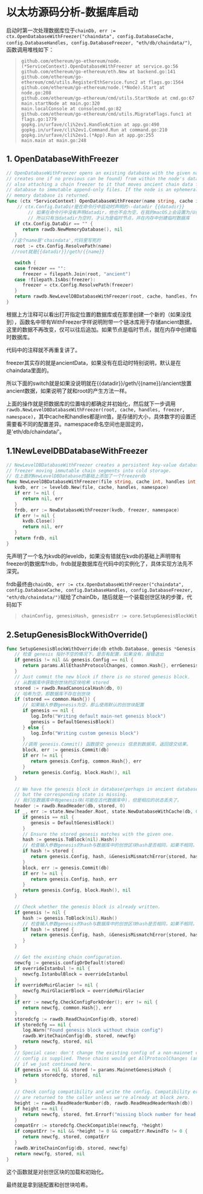 # 以太坊源码分析-数据库启动

启动时第一次处理数据库位于`chainDb, err := ctx.OpenDatabaseWithFreezer("chaindata", config.DatabaseCache, config.DatabaseHandles, config.DatabaseFreezer, "eth/db/chaindata/")`,函数调用堆栈如下：

> ```shell
> github.com/ethereum/go-ethereum/node.(*ServiceContext).OpenDatabaseWithFreezer at service.go:56
> github.com/ethereum/go-ethereum/eth.New at backend.go:141
> github.com/ethereum/go-ethereum/cmd/utils.RegisterEthService.func2 at flags.go:1564
> github.com/ethereum/go-ethereum/node.(*Node).Start at node.go:208
> github.com/ethereum/go-ethereum/cmd/utils.StartNode at cmd.go:67
> main.startNode at main.go:320
> main.localConsole at consolecmd.go:82
> github.com/ethereum/go-ethereum/cmd/utils.MigrateFlags.func1 at flags.go:1779
> gopkg.in/urfave/cli%2ev1.HandleAction at app.go:490
> gopkg.in/urfave/cli%2ev1.Command.Run at command.go:210
> gopkg.in/urfave/cli%2ev1.(*App).Run at app.go:255
> main.main at main.go:248
> ```

## 1. OpenDatabaseWithFreezer

```go
// OpenDatabaseWithFreezer opens an existing database with the given name (or
// creates one if no previous can be found) from within the node's data directory,
// also attaching a chain freezer to it that moves ancient chain data from the
// database to immutable append-only files. If the node is an ephemeral one, a
// memory database is returned.
func (ctx *ServiceContext) OpenDatabaseWithFreezer(name string, cache int, handles int, freezer string, namespace string) (ethdb.Database, error) {
  	// ctx.Config.DataDir是在命令行中启动时声明的--datadir {{datadir}}
 		// 如果在命令行中没有声明datadir，他也不会为空，在我的macOS上会设置为/Users/fuming/Library/Ethereum
		// 所以只有当datadir为空时，才认为是临时节点，并在内存中创建临时数据库
   if ctx.Config.DataDir == "" {
      return rawdb.NewMemoryDatabase(), nil
   }
  //这个name是'chaindata',代码里写死的
   root := ctx.Config.ResolvePath(name)
  //root就是{{datadir}}/geth/{{name}}

   switch {
   case freezer == "":
      freezer = filepath.Join(root, "ancient")
   case !filepath.IsAbs(freezer):
      freezer = ctx.Config.ResolvePath(freezer)
   }
   return rawdb.NewLevelDBDatabaseWithFreezer(root, cache, handles, freezer, namespace)
}
```

根据上方注释可以看出打开指定位置的数据库或在那里创建一个新的（如果没找到），函数名中带有WithFreezer字样说明附带一个链冰库用于存储ancient数据，这里的数据不再改变，仅可以往后追加。如果节点是临时节点，就在内存中创建临时数据库。

代码中的注释就不再重复讲了。

freezer其实存的就是ancientData，如果没有在启动时特别说明，默认是在chaindata里面的。

所以下面的switch就是如果没说明就在{{datadir}}/geth/{{name}}/ancient放置ancient数据，如果说明了就和root的产生方法一样。

上面的操作就是把数据库的位置啥的都确定并初始化，然后就下一步调用`rawdb.NewLevelDBDatabaseWithFreezer(root, cache, handles, freezer, namespace)`，其中cache和handles都是int值，是存储的大小，具体数字的设置还需要看不同的配置差异。namespace命名空间也是固定的，是'eth/db/chaindata/'。

## 1.1NewLevelDBDatabaseWithFreezer

```go
// NewLevelDBDatabaseWithFreezer creates a persistent key-value database with a
// freezer moving immutable chain segments into cold storage.
// 在上面的NewLevelDBDatabase的基础上添加了一个freezerdb
func NewLevelDBDatabaseWithFreezer(file string, cache int, handles int, freezer string, namespace string) (ethdb.Database, error) {
   kvdb, err := leveldb.New(file, cache, handles, namespace)
   if err != nil {
      return nil, err
   }
   frdb, err := NewDatabaseWithFreezer(kvdb, freezer, namespace)
   if err != nil {
      kvdb.Close()
      return nil, err
   }
   return frdb, nil
}
```

先声明了一个名为kvdb的leveldb，如果没有错就在kvdb的基础上声明带有freezer的数据库frdb，frdb就是数据库在代码中的实例化了，具体实现方法先不深究。

frdb最终由`chainDb, err := ctx.OpenDatabaseWithFreezer("chaindata", config.DatabaseCache, config.DatabaseHandles, config.DatabaseFreezer, "eth/db/chaindata/")`赋给了chainDb，随后就是一个装载创世区块的步骤，代码如下

> ```go
> chainConfig, genesisHash, genesisErr := core.SetupGenesisBlockWithOverride(chainDb, config.Genesis, config.OverrideIstanbul, config.OverrideMuirGlacier)
> ```

## 2.SetupGenesisBlockWithOverride()

```go
func SetupGenesisBlockWithOverride(db ethdb.Database, genesis *Genesis, overrideIstanbul, overrideMuirGlacier *big.Int) (*params.ChainConfig, common.Hash, error) {
   // 检查 genesis 指针不空的情况下，是否有配置，如果没有，报错退出
   if genesis != nil && genesis.Config == nil {
      return params.AllEthashProtocolChanges, common.Hash{}, errGenesisNoConfig
   }
   // Just commit the new block if there is no stored genesis block.
   // 从数据库中获取创世块的区块哈希 stored
   stored := rawdb.ReadCanonicalHash(db, 0)
   // 哈希为空，即数据库不存在创世块
   if (stored == common.Hash{}) {
      // 如果输入参数genesis为空，那么使用默认的创世块配置
      if genesis == nil {
         log.Info("Writing default main-net genesis block")
         genesis = DefaultGenesisBlock()
      } else {
         log.Info("Writing custom genesis block")
      }
      //调用 genesis.Commit() 函数提交 genesis 信息到数据库。返回提交结果。
      block, err := genesis.Commit(db)
      if err != nil {
         return genesis.Config, common.Hash{}, err
      }
      return genesis.Config, block.Hash(), nil
   }

   // We have the genesis block in database(perhaps in ancient database)
   // but the corresponding state is missing.
   // 我们在数据库中有genesis块(可能在古代数据库中)，但是相应的状态丢失了。
   header := rawdb.ReadHeader(db, stored, 0)
   if _, err := state.New(header.Root, state.NewDatabaseWithCache(db, 0)); err != nil {
      if genesis == nil {
         genesis = DefaultGenesisBlock()
      }
      // Ensure the stored genesis matches with the given one.
      hash := genesis.ToBlock(nil).Hash()
      // 检查输入参数genesis的hash与数据库中的创世区块hash是否相同，如果不相同，则报错
      if hash != stored {
         return genesis.Config, hash, &GenesisMismatchError{stored, hash}
      }
      block, err := genesis.Commit(db)
      if err != nil {
         return genesis.Config, hash, err
      }
      return genesis.Config, block.Hash(), nil
   }

   // Check whether the genesis block is already written.
   if genesis != nil {
      hash := genesis.ToBlock(nil).Hash()
      // 检查输入参数genesis的hash与数据库中的创世区块hash是否相同，如果不相同，则报错
      if hash != stored {
         return genesis.Config, hash, &GenesisMismatchError{stored, hash}
      }
   }

   // Get the existing chain configuration.
   newcfg := genesis.configOrDefault(stored)
   if overrideIstanbul != nil {
      newcfg.IstanbulBlock = overrideIstanbul
   }
   if overrideMuirGlacier != nil {
      newcfg.MuirGlacierBlock = overrideMuirGlacier
   }
   if err := newcfg.CheckConfigForkOrder(); err != nil {
      return newcfg, common.Hash{}, err
   }
   storedcfg := rawdb.ReadChainConfig(db, stored)
   if storedcfg == nil {
      log.Warn("Found genesis block without chain config")
      rawdb.WriteChainConfig(db, stored, newcfg)
      return newcfg, stored, nil
   }
   // Special case: don't change the existing config of a non-mainnet chain if no new
   // config is supplied. These chains would get AllProtocolChanges (and a compat error)
   // if we just continued here.
   if genesis == nil && stored != params.MainnetGenesisHash {
      return storedcfg, stored, nil
   }

   // Check config compatibility and write the config. Compatibility errors
   // are returned to the caller unless we're already at block zero.
   height := rawdb.ReadHeaderNumber(db, rawdb.ReadHeadHeaderHash(db))
   if height == nil {
      return newcfg, stored, fmt.Errorf("missing block number for head header hash")
   }
   compatErr := storedcfg.CheckCompatible(newcfg, *height)
   if compatErr != nil && *height != 0 && compatErr.RewindTo != 0 {
      return newcfg, stored, compatErr
   }
   rawdb.WriteChainConfig(db, stored, newcfg)
   return newcfg, stored, nil
}
```

这个函数就是对创世区块的加载和初始化。

最终就是拿到链配置和创世块哈希。